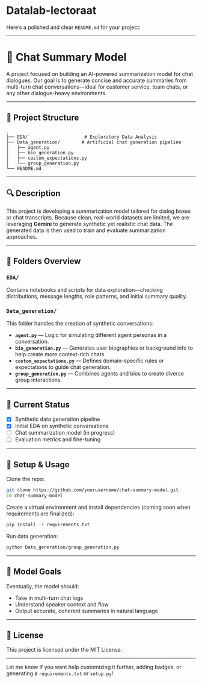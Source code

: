 # Datalab-lectoraat
Here’s a polished and clear `README.md` for your project:

---

# 🧠 Chat Summary Model

A project focused on building an AI-powered summarization model for chat dialogues. Our goal is to generate concise and accurate summaries from multi-turn chat conversations—ideal for customer service, team chats, or any other dialogue-heavy environments.

---

## 📁 Project Structure

```
.
├── EDA/                     # Exploratory Data Analysis
├── Data_generation/        # Artificial chat generation pipeline
│   ├── agent.py
│   ├── bio_generation.py
│   ├── custom_expectations.py
│   └── group_generation.py
└── README.md
```

---

## 🔍 Description

This project is developing a summarization model tailored for dialog boxes or chat transcripts. Because clean, real-world datasets are limited, we are leveraging **Gemini** to generate synthetic yet realistic chat data. The generated data is then used to train and evaluate summarization approaches.

---

## 🧪 Folders Overview

### `EDA/`
Contains notebooks and scripts for data exploration—checking distributions, message lengths, role patterns, and initial summary quality.

### `Data_generation/`
This folder handles the creation of synthetic conversations:

- **`agent.py`** — Logic for simulating different agent personas in a conversation.  
- **`bio_generation.py`** — Generates user biographies or background info to help create more context-rich chats.  
- **`custom_expectations.py`** — Defines domain-specific rules or expectations to guide chat generation.  
- **`group_generation.py`** — Combines agents and bios to create diverse group interactions.

---

## 🚧 Current Status

- [x] Synthetic data generation pipeline
- [x] Initial EDA on synthetic conversations
- [ ] Chat summarization model (in progress)
- [ ] Evaluation metrics and fine-tuning

---

## 🚀 Setup & Usage

Clone the repo:

```bash
git clone https://github.com/yourusername/chat-summary-model.git
cd chat-summary-model
```

Create a virtual environment and install dependencies (coming soon when requirements are finalized):

```bash
pip install -r requirements.txt
```

Run data generation:

```bash
python Data_generation/group_generation.py
```

---

## 🤖 Model Goals

Eventually, the model should:

- Take in multi-turn chat logs
- Understand speaker context and flow
- Output accurate, coherent summaries in natural language

---

## 📌 License

This project is licensed under the MIT License.

---

Let me know if you want help customizing it further, adding badges, or generating a `requirements.txt` or `setup.py`!
